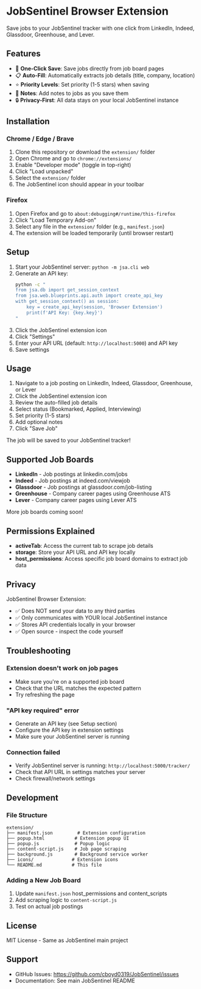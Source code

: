 # JobSentinel Browser Extension

Save jobs to your JobSentinel tracker with one click from LinkedIn, Indeed, Glassdoor, Greenhouse, and Lever.

## Features

- 🎯 **One-Click Save**: Save jobs directly from job board pages
- 📋 **Auto-Fill**: Automatically extracts job details (title, company, location)
- ⭐ **Priority Levels**: Set priority (1-5 stars) when saving
- 📝 **Notes**: Add notes to jobs as you save them
- 🔒 **Privacy-First**: All data stays on your local JobSentinel instance

## Installation

### Chrome / Edge / Brave

1. Clone this repository or download the `extension/` folder
2. Open Chrome and go to `chrome://extensions/`
3. Enable "Developer mode" (toggle in top-right)
4. Click "Load unpacked"
5. Select the `extension/` folder
6. The JobSentinel icon should appear in your toolbar

### Firefox

1. Open Firefox and go to `about:debugging#/runtime/this-firefox`
2. Click "Load Temporary Add-on"
3. Select any file in the `extension/` folder (e.g., `manifest.json`)
4. The extension will be loaded temporarily (until browser restart)

## Setup

1. Start your JobSentinel server: `python -m jsa.cli web`
2. Generate an API key:
   ```bash
   python -c "
   from jsa.db import get_session_context
   from jsa.web.blueprints.api.auth import create_api_key
   with get_session_context() as session:
       key = create_api_key(session, 'Browser Extension')
       print(f'API Key: {key.key}')
   "
   ```
3. Click the JobSentinel extension icon
4. Click "Settings"
5. Enter your API URL (default: `http://localhost:5000`) and API key
6. Save settings

## Usage

1. Navigate to a job posting on LinkedIn, Indeed, Glassdoor, Greenhouse, or Lever
2. Click the JobSentinel extension icon
3. Review the auto-filled job details
4. Select status (Bookmarked, Applied, Interviewing)
5. Set priority (1-5 stars)
6. Add optional notes
7. Click "Save Job"

The job will be saved to your JobSentinel tracker!

## Supported Job Boards

- **LinkedIn** - Job postings at linkedin.com/jobs
- **Indeed** - Job postings at indeed.com/viewjob
- **Glassdoor** - Job postings at glassdoor.com/job-listing
- **Greenhouse** - Company career pages using Greenhouse ATS
- **Lever** - Company career pages using Lever ATS

More job boards coming soon!

## Permissions Explained

- **activeTab**: Access the current tab to scrape job details
- **storage**: Store your API URL and API key locally
- **host_permissions**: Access specific job board domains to extract job data

## Privacy

JobSentinel Browser Extension:
- ✅ Does NOT send your data to any third parties
- ✅ Only communicates with YOUR local JobSentinel instance
- ✅ Stores API credentials locally in your browser
- ✅ Open source - inspect the code yourself

## Troubleshooting

### Extension doesn't work on job pages
- Make sure you're on a supported job board
- Check that the URL matches the expected pattern
- Try refreshing the page

### "API key required" error
- Generate an API key (see Setup section)
- Configure the API key in extension settings
- Make sure your JobSentinel server is running

### Connection failed
- Verify JobSentinel server is running: `http://localhost:5000/tracker/`
- Check that API URL in settings matches your server
- Check firewall/network settings

## Development

### File Structure

```
extension/
├── manifest.json         # Extension configuration
├── popup.html           # Extension popup UI
├── popup.js             # Popup logic
├── content-script.js    # Job page scraping
├── background.js        # Background service worker
├── icons/              # Extension icons
└── README.md           # This file
```

### Adding a New Job Board

1. Update `manifest.json` host_permissions and content_scripts
2. Add scraping logic to `content-script.js`
3. Test on actual job postings

## License

MIT License - Same as JobSentinel main project

## Support

- GitHub Issues: https://github.com/cboyd0319/JobSentinel/issues
- Documentation: See main JobSentinel README
